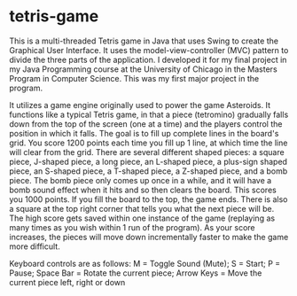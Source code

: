 # tetris-game
This is a multi-threaded Tetris game in Java that uses Swing to create the Graphical User Interface. It uses the model-view-controller (MVC) pattern to divide the three parts of the application. I developed it for my final project in my Java Programming course at the University of Chicago in the Masters Program in Computer Science. This was my first major project in the program.

It utilizes a game engine originally used to power the game Asteroids. It functions like a typical Tetris game, in that a piece (tetromino) gradually falls down from the top of the screen (one at a time) and the players control the position in which it falls. The goal is to fill up complete lines in the board's grid. You score 1200 points each time you fill up 1 line, at which time the line will clear from the grid. There are several different shaped pieces: a square piece, J-shaped piece, a long piece, an L-shaped piece, a plus-sign shaped piece, an S-shaped piece, a T-shaped piece, a Z-shaped piece, and a bomb piece. The bomb piece only comes up once in a while, and it will have a bomb sound effect when it hits and so then clears the board. This scores you 1000 points. If you fill the board to the top, the game ends. There is also a square at the top right corner that tells you what the next piece will be. The high score gets saved within one instance of the game (replaying as many times as you wish within 1 run of the program). As your score increases, the pieces will move down incrementally faster to make the game more difficult.

Keyboard controls are as follows:
M = Toggle Sound (Mute); S = Start; P = Pause; Space Bar = Rotate the current piece; Arrow Keys = Move the current piece left, right or down
